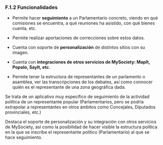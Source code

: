 ### F.1.2 Funcionalidades

* Permite hacer **seguimiento** a un Parlamentario concreto, viendo en qué comisiones se encuentra, a qué reuniones ha asistido, con qué bienes cuenta, etc.

* Permite realizar aportaciones de correcciones sobre estos datos.

* Cuenta con soporte de **personalización** de distintos sitios con su imagen.

* Cuenta con **integraciones de otros servicios de MySociety: MapIt, Popolo, SayIt, etc**.

* Permite tener la estructura de representantes de un parlamento o asamblea, ver las transcripciones de los debates, así como connocer quién es el representante de una zona geográfica dada.

Se trata de un aplicativo muy específico de seguimiento de la actividad política de un representante popular \(Parlamentarios, pero se podría extrapolar a representantes en otros ámbitos como Concejales, Diputados provinciales, etc.\)

Destaca el soporte de personalización y su integración con otros servicios de MySociety, así como la posibilidad de hacer visible la estructura política en la que se inscribe el representante político \(Parlamentario\) al que se hace seguimiento.





